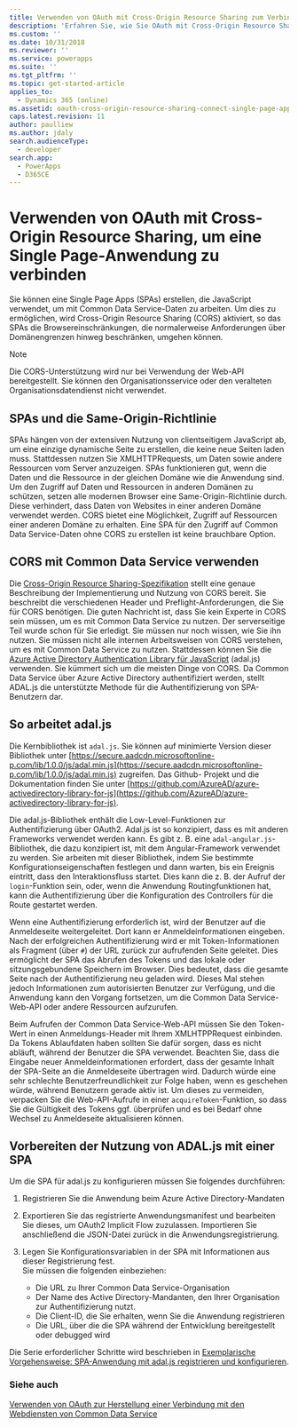 ```yaml
---
title: Verwenden von OAuth mit Cross-Origin Resource Sharing zum Verbinden einer Single Page-Anwendung (Common Data Service) | Microsoft Docs
description: 'Erfahren Sie, wie Sie OAuth mit Cross-Origin Resource Sharing verwenden, um eine Single Page-Anwendung mit zu verbinden'
ms.custom: ''
ms.date: 10/31/2018
ms.reviewer: ''
ms.service: powerapps
ms.suite: ''
ms.tgt_pltfrm: ''
ms.topic: get-started-article
applies_to:
  - Dynamics 365 (online)
ms.assetid: oauth-cross-origin-resource-sharing-connect-single-page-application
caps.latest.revision: 11
author: paulliew
ms.author: jdaly
search.audienceType:
  - developer
search.app:
  - PowerApps
  - D365CE
---
```

<!-- https://docs.microsoft.com/dynamics365/customer-engagement/developer/oauth-cross-origin-resource-sharing-connect-single-page-application 

-->
# <a name="use-oauth-with-cross-origin-resource-sharing-to-connect-a-single-page-application"></a>Verwenden von OAuth mit Cross-Origin Resource Sharing, um eine Single Page-Anwendung zu verbinden

Sie können eine Single Page Apps (SPAs) erstellen, die JavaScript verwendet, um mit Common Data Service-Daten zu arbeiten. Um dies zu ermöglichen, wird Cross-Origin Resource Sharing (CORS) aktiviert, so das SPAs die Browsereinschränkungen, die normalerweise Anforderungen über Domänengrenzen hinweg beschränken, umgehen können.  
  
> [!NOTE]
>  Die CORS-Unterstützung wird nur bei Verwendung der Web-API bereitgestellt. Sie können den Organisationsservice oder den veralteten Organisationsdatendienst nicht verwendet.  
  
<a name="bkmk_Spas_and_same_origin_policy"></a> 
  
## <a name="spas-and-same-origin-policy"></a>SPAs und die Same-Origin-Richtlinie  

SPAs hängen von der extensiven Nutzung von clientseitigem JavaScript ab, um eine einzige dynamische Seite zu erstellen, die keine neue Seiten laden muss. Stattdessen nutzen Sie XMLHTTPRequests, um Daten sowie andere Ressourcen vom Server anzuzeigen. SPAs funktionieren gut, wenn die Daten und die Ressource in der gleichen Domäne wie die Anwendung sind. Um den Zugriff auf Daten und Ressourcen in anderen Domänen zu schützen, setzen alle modernen Browser eine Same-Origin-Richtlinie durch. Diese verhindert, dass Daten von Websites in einer anderen Domäne verwendet werden. CORS bietet eine Möglichkeit, Zugriff auf Ressourcen einer anderen Domäne zu erhalten. Eine SPA für den Zugriff auf Common Data Service-Daten ohne CORS zu erstellen ist keine brauchbare Option.  
  
<a name="bkmk_use_cors"></a>

## <a name="use-cors-with-common-data-service"></a>CORS mit Common Data Service verwenden 
 
Die [Cross-Origin Resource Sharing-Spezifikation](http://www.w3.org/TR/cors/) stellt eine genaue Beschreibung der Implementierung und Nutzung von CORS bereit. Sie beschreibt die verschiedenen Header und Preflight-Anforderungen, die Sie für CORS benötigen. Die guten Nachricht ist, dass Sie kein Experte in CORS sein müssen, um es mit Common Data Service zu nutzen. Der serverseitige Teil wurde schon für Sie erledigt. Sie müssen nur noch wissen, wie Sie ihn nutzen.  Sie müssen nicht alle internen Arbeitsweisen von CORS verstehen, um es mit Common Data Service zu nutzen. Stattdessen können Sie die [Azure Active Directory Authentication Library für JavaScript](https://github.com/AzureAD/azure-activedirectory-library-for-js) (adal.js) verwenden. Sie kümmert sich um die meisten Dinge von CORS. Da Common Data Service über Azure Active Directory authentifiziert werden, stellt ADAL.js die unterstützte Methode für die Authentifizierung von SPA-Benutzern dar.  
  
<a name="bkmk_how_adaljs_works"></a>

## <a name="how-adaljs-works"></a>So arbeitet adal.js

Die Kernbibliothek ist `adal.js`. Sie können auf minimierte Version dieser Bibliothek unter [https://secure.aadcdn.microsoftonline-p.com/lib/1.0.0/js/adal.min.js](https://secure.aadcdn.microsoftonline-p.com/lib/1.0.0/js/adal.min.js) zugreifen. Das Github- Projekt und die Dokumentation finden Sie unter [https://github.com/AzureAD/azure-activedirectory-library-for-js](https://github.com/AzureAD/azure-activedirectory-library-for-js).  
  
Die adal.js-Bibliothek enthält die Low-Level-Funktionen zur Authentifizierung über OAuth2. Adal.js ist so konzipiert, dass es mit anderen Frameworks verwendet werden kann. Es gibt z. B. eine `adal-angular.js`-Bibliothek, die dazu konzipiert ist, mit dem Angular-Framework verwendet zu werden. Sie arbeiten mit dieser Bibliothek, indem Sie bestimmte Konfigurationseigenschaften festlegen und dann warten, bis ein Ereignis eintritt, dass den Interaktionsfluss startet. Dies kann die z. B. der Aufruf der `login`-Funktion sein, oder, wenn die Anwendung Routingfunktionen hat, kann die Authentifizierung über die Konfiguration des Controllers für die Route gestartet werden.  
  
Wenn eine Authentifizierung erforderlich ist, wird der Benutzer auf die Anmeldeseite weitergeleitet. Dort kann er Anmeldeinformationen eingeben. Nach der erfolgreichen Authentifizierung wird er mit Token-Informationen als Fragment (über `#`) der URL zurück zur aufrufenden Seite geleitet. Dies ermöglicht der SPA das Abrufen des Tokens und das lokale oder sitzungsgebundene Speichern im Browser. Dies bedeutet, dass die gesamte Seite nach der Authentifizierung neu geladen wird. Dieses Mal stehen jedoch Informationen zum autorisierten Benutzer zur Verfügung, und die Anwendung kann den Vorgang fortsetzen, um die Common Data Service-Web-API oder andere Ressourcen aufzurufen.  
  
Beim Aufrufen der Common Data Service-Web-API müssen Sie den Token-Wert in einen Anmeldungs-Header mit Ihrem XMLHTPPRequest einbinden. Da Tokens Ablaufdaten haben sollten Sie dafür sorgen, dass es nicht abläuft, während der Benutzer die SPA verwendet. Beachten Sie, dass die Eingabe neuer Anmeldeinformationen erfordert, dass der gesamte Inhalt der SPA-Seite an die Anmeldeseite übertragen wird. Dadurch würde eine sehr schlechte Benutzerfreundlichkeit zur Folge haben, wenn es geschehen würde, während Benutzern gerade aktiv ist. Um dieses zu vermeiden, verpacken Sie die Web-API-Aufrufe in einer `acquireToken`-Funktion, so dass Sie die Gültigkeit des Tokens ggf. überprüfen und es bei Bedarf ohne Wechsel zu Anmeldeseite aktualisieren können.  
  
<a name="bkmk_preparing_to_use_adaljs"></a>

## <a name="preparing-to-use-adaljs-with-a-spa"></a>Vorbereiten der Nutzung von ADAL.js mit einer SPA

 Um die SPA für adal.js zu konfigurieren müssen Sie folgendes durchführen:  
  
1.  Registrieren Sie die Anwendung beim Azure Active Directory-Mandaten  
2.  Exportieren Sie das registrierte Anwendungsmanifest und bearbeiten Sie dieses, um OAuth2 Implicit Flow zuzulassen. Importieren Sie anschließend die JSON-Datei zurück in die Anwendungsregistrierung.  
3.  Legen Sie Konfigurationsvariablen in der SPA mit Informationen aus dieser Registrierung fest.  
     Sie müssen die folgenden einbeziehen:  
  
    -   Die URL zu Ihrer Common Data Service-Organisation  
    -   Der Name des Active Directory-Mandanten, den Ihrer Organisation zur Authentifizierung nutzt.  
    -   Die Client-ID, die Sie erhalten, wenn Sie die Anwendung registrieren  
    -   Die URL, über die die SPA während der Entwicklung bereitgestellt oder debugged wird  


 Die Serie erforderlicher Schritte wird beschrieben in [Exemplarische Vorgehensweise: SPA-Anwendung mit adal.js registrieren und konfigurieren](walkthrough-registering-configuring-simplespa-application-adal-js.md).  
  
### <a name="see-also"></a>Siehe auch

[Verwenden von OAuth zur Herstellung einer Verbindung mit den Webdiensten von Common Data Service](connect-web-services-using-oauth.md)   


